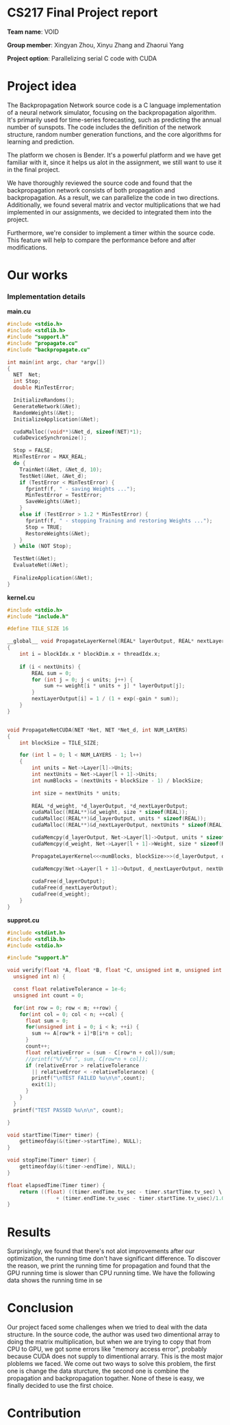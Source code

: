 # CS217 Final Project report

**Team name**: VOID

**Group member**: Xingyan Zhou, Xinyu Zhang and Zhaorui Yang

**Project option**: Parallelizing serial C code with CUDA

# Project idea

The Backpropagation Network source code is a C language implementation of a neural network simulator, focusing on the backpropagation algorithm. It's primarily used for time-series forecasting, such as predicting the annual number of sunspots. The code includes the definition of the network structure, random number generation functions, and the core algorithms for learning and prediction.

The platform we chosen is Bender. It's a powerful platform and we have get familiar with it, since it helps us alot in the assignment, we still want to use it in the final project.

We have thoroughly reviewed the source code and found that the backpropagation network consists of both propagation and backpropagation. As a result, we can parallelize the code in two directions. Additionally, we found several matrix and vector multiplications that we had implemented in our assignments, we decided to integrated them into the project.

Furthermore, we're consider to implement a timer within the source code. This feature will help to compare the performance before and after modifications.

# Our works
### Implementation details

**main.cu**
```C
#include <stdio.h>
#include <stdlib.h>
#include "support.h"
#include "propagate.cu"
#include "backpropagate.cu"

int main(int argc, char *argv[])
{
  NET  Net;
  int Stop;
  double MinTestError;

  InitializeRandoms();
  GenerateNetwork(&Net);
  RandomWeights(&Net);
  InitializeApplication(&Net);

  cudaMalloc((void**)&Net_d, sizeof(NET)*1);
  cudaDeviceSynchronize();

  Stop = FALSE;
  MinTestError = MAX_REAL;
  do {
    TrainNet(&Net, &Net_d, 10);
    TestNet(&Net, &Net_d);
    if (TestError < MinTestError) {
      fprintf(f, " - saving Weights ...");
      MinTestError = TestError;
      SaveWeights(&Net);
    }
    else if (TestError > 1.2 * MinTestError) {
      fprintf(f, " - stopping Training and restoring Weights ...");
      Stop = TRUE;
      RestoreWeights(&Net);
    }
  } while (NOT Stop);

  TestNet(&Net);
  EvaluateNet(&Net);
   
  FinalizeApplication(&Net);
}
```

**kernel.cu**
```C
#include <stdio.h>
#include "include.h"

#define TILE_SIZE 16

__global__ void PropagateLayerKernel(REAL* layerOutput, REAL* nextLayerOutput, REAL* weight, const REAL gain, const int units, const int nextUnits)
{
    int i = blockIdx.x * blockDim.x + threadIdx.x;
    
    if (i < nextUnits) {
        REAL sum = 0;
        for (int j = 0; j < units; j++) {
            sum += weight[i * units + j] * layerOutput[j];
        }
        nextLayerOutput[i] = 1 / (1 + exp(-gain * sum));
    }
}


void PropagateNetCUDA(NET *Net, NET *Net_d, int NUM_LAYERS)
{
    int blockSize = TILE_SIZE;

    for (int l = 0; l < NUM_LAYERS - 1; l++)
    {
        int units = Net->Layer[l]->Units;
        int nextUnits = Net->Layer[l + 1]->Units;
        int numBlocks = (nextUnits + blockSize - 1) / blockSize;

        int size = nextUnits * units;
    
        REAL *d_weight, *d_layerOutput, *d_nextLayerOutput;
        cudaMalloc((REAL**)&d_weight, size * sizeof(REAL));
        cudaMalloc((REAL**)&d_layerOutput, units * sizeof(REAL));
        cudaMalloc((REAL**)&d_nextLayerOutput, nextUnits * sizeof(REAL));

        cudaMemcpy(d_layerOutput, Net->Layer[l]->Output, units * sizeof(REAL), cudaMemcpyHostToDevice);
        cudaMemcpy(d_weight, Net->Layer[l + 1]->Weight, size * sizeof(REAL), cudaMemcpyHostToDevice);

        PropagateLayerKernel<<<numBlocks, blockSize>>>(d_layerOutput, d_nextLayerOutput, d_weight, Net->Gain, units, nextUnits);

        cudaMemcpy(Net->Layer[l + 1]->Output, d_nextLayerOutput, nextUnits * sizeof(REAL), cudaMemcpyDeviceToHost);
            
        cudaFree(d_layerOutput);
        cudaFree(d_nextLayerOutput);
        cudaFree(d_weight);
    }
}
```

**supprot.cu**
```C
#include <stdint.h>
#include <stdlib.h>
#include <stdio.h>

#include "support.h"

void verify(float *A, float *B, float *C, unsigned int m, unsigned int k,
  unsigned int n) {

  const float relativeTolerance = 1e-6;
  unsigned int count = 0;

  for(int row = 0; row < m; ++row) {
    for(int col = 0; col < n; ++col) {
      float sum = 0;
      for(unsigned int i = 0; i < k; ++i) {
        sum += A[row*k + i]*B[i*n + col];
      }
      count++;
      float relativeError = (sum - C[row*n + col])/sum;
      //printf("%f/%f ", sum, C[row*n + col]);
      if (relativeError > relativeTolerance
        || relativeError < -relativeTolerance) {
        printf("\nTEST FAILED %u\n\n",count);
        exit(1);
      }
    }
  }
  printf("TEST PASSED %u\n\n", count);

}

void startTime(Timer* timer) {
    gettimeofday(&(timer->startTime), NULL);
}

void stopTime(Timer* timer) {
    gettimeofday(&(timer->endTime), NULL);
}

float elapsedTime(Timer timer) {
    return ((float) ((timer.endTime.tv_sec - timer.startTime.tv_sec) \
                + (timer.endTime.tv_usec - timer.startTime.tv_usec)/1.0e6));
}
```

# Results
Surprisingly, we found that there's not alot improvements after our optimization, the running time don't have significant difference. To discover the reason, we print the running time for propagation and found that the GPU running time is slower than CPU running time. We have the following data shows the running time in se

# Conclusion

Our project faced some challenges when we tried to deal with the data structure. In the source code, the author was used two dimentional array to doing the matrix multiplication, but when we are trying to copy that from CPU to GPU, we got some errors like "memory access error", probably because CUDA does not supply to  dimentional arrary. This is the most major ploblems we faced. We come out two ways to solve this problem, the first one is change the data sturcture, the second one is combine the propagation and backpropagation togather. None of these is easy, we finally decided to use the first choice.



# Contribution
